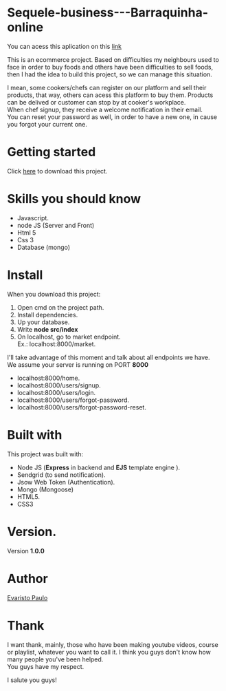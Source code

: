 # Sequele-business---Barraquinha-online
You can acess this aplication on this [link](https://sequele-business.herokuapp.com/home)

This is an ecommerce project.
Based on difficulties my neighbours used to face in order to buy foods and others have been difficulties to sell foods, then I had the idea to build this project, so we can manage this situation.<br/>

I mean, some cookers/chefs can register on our platform and sell their products, that way, others can acess this platform to buy them. Products can be delived or customer can stop by at cooker's workplace.<br/>
When chef signup, they receive a welcome notification in their email.<br/>
You can reset your password as well, in order to have a new one, in cause you forgot your current one.<br/>
# Getting started
Click [here](https://github.com/Evaristo-Paulo/Sequele-business---Barraquinha-online/archive/master.zip) to download this project.

# Skills you should know
- Javascript.
- node JS (Server and Front)
- Html 5
- Css 3
- Database (mongo)

# Install
When you download this project:<br/>
1. Open cmd on the project path.<br/>
2. Install dependencies.<br/>
3. Up your database.<br/>
4. Write __node src/index__
5. On localhost, go to market endpoint.<br/>
Ex.: localhost:8000/market.<br/>

I'll take advantage of this moment and talk about all endpoints we have.<br/>
We assume your server is running on PORT __8000__<br/>
- localhost:8000/home.<br/>
- localhost:8000/users/signup.<br/>
- localhost:8000/users/login.<br/>
- localhost:8000/users/forgot-password.<br/>
- localhost:8000/users/forgot-password-reset.<br/>
# Built with
This project was built with:
- Node JS (__Express__ in backend and __EJS__ template engine  ).
- Sendgrid (to send notification).
- Jsow Web Token (Authentication).
- Mongo (Mongoose)
- HTML5.
- CSS3

# Version.
Version __1.0.0__

# Author
[Evaristo Paulo](https://www.facebook.com/evaristodomingospaulo.evaristo)

# Thank
I want thank, mainly, those who have been making youtube videos, course or playlist, whatever you want to call it. I think you guys don't know how many people you've been helped.<br/>
You guys have my respect.<br/>

I salute you guys!<br/>

